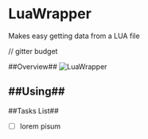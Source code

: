 # LuaWrapper
Makes easy getting data from a LUA file

// gitter budget

##Overview##
![LuaWrapper](https://snag.gy/lua.jpg)

##Using##
- 

##Tasks List##
- [ ] lorem pisum
